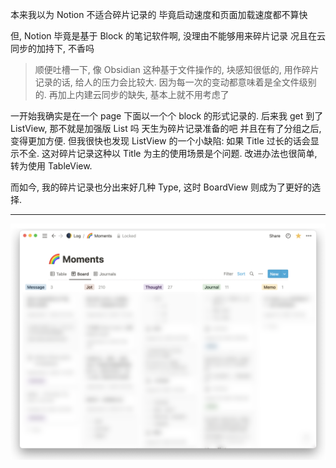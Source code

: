 本来我以为 Notion 不适合碎片记录的
毕竟启动速度和页面加载速度都不算快

但, Notion 毕竟是基于 Block 的笔记软件啊, 没理由不能够用来碎片记录
况且在云同步的加持下, 不香吗

> 顺便吐槽一下, 像 Obsidian 这种基于文件操作的, 块感知很低的, 用作碎片记录的话, 给人的压力会比较大. 因为每一次的变动都意味着是全文件级别的. 再加上内建云同步的缺失, 基本上就不用考虑了

一开始我确实是在一个 page 下面以一个个 block 的形式记录的.
后来我 get 到了 ListView, 那不就是加强版 List 吗 天生为碎片记录准备的吧
并且在有了分组之后, 变得更加方便.
但我很快也发现 ListView 的一个小缺陷: 如果 Title 过长的话会显示不全. 这对碎片记录这种以 Title 为主的使用场景是个问题. 改进办法也很简单, 转为使用 TableView.

而如今, 我的碎片记录也分出来好几种 Type, 这时 BoardView 则成为了更好的选择.

---
![](../../../resources/attachments/Notion%20碎片记录-20220928.png)